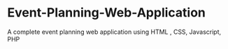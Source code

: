 # Event-Planning-Web-Application
A complete event planning web application using HTML , CSS, Javascript,  PHP
